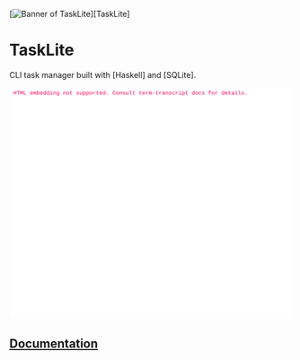 [![Banner of TaskLite](./docs-source/images/banner@2.png)][TaskLite]

# TaskLite

CLI task manager built with [Haskell] and [SQLite].

<img
  src='tasklite/screenshots/help-short.svg'
  alt="Screenshot of all TaskLite related tasks in the maintainer's database"
  width='600'
/>


## [Documentation](https://tasklite.org/)
